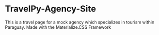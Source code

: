 # TravelPy-Agency-Site

This is a travel page for a mock agency which specializes in tourism within Paraguay. Made with the Materialize.CSS Framework

